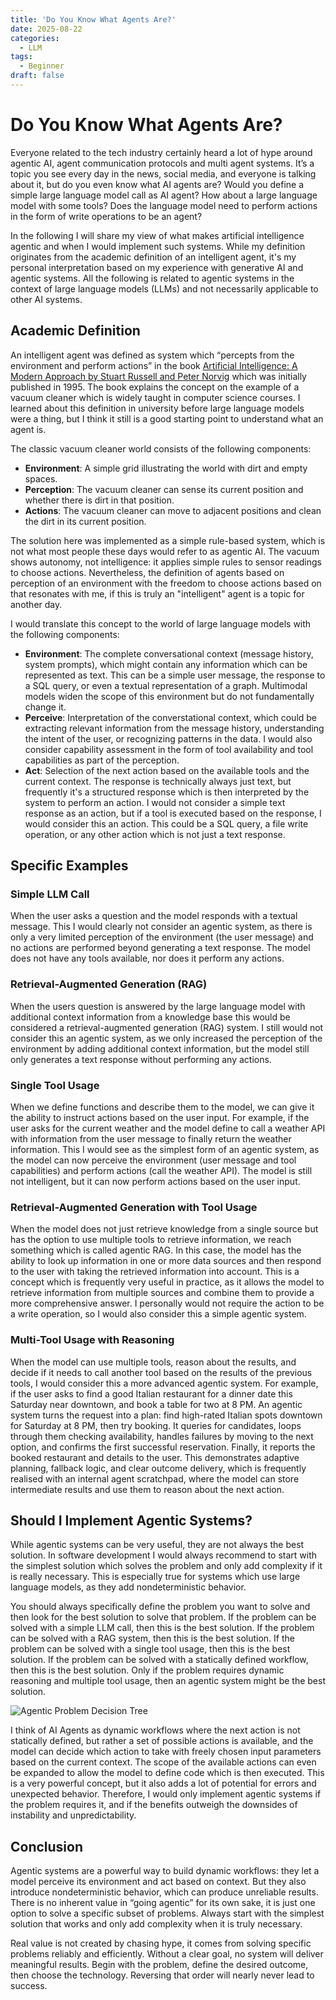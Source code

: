 ```yaml
---
title: 'Do You Know What Agents Are?'
date: 2025-08-22
categories:
  - LLM
tags:
  - Beginner
draft: false
---
```


# Do You Know What Agents Are?

Everyone related to the tech industry certainly heard a lot of hype around agentic AI, agent communication protocols and multi agent systems. It’s a topic you see every day in the news, social media, and everyone is talking about it, but do you even know what AI agents are? Would you define a simple large language model call as AI agent? How about a large language model with some tools? Does the language model need to perform actions in the form of write operations to be an agent?

In the following I will share my view of what makes artificial intelligence agentic and when I would implement such systems. While my definition originates from the academic definition of an intelligent agent, it's my personal interpretation based on my experience with generative AI and agentic systems. All the following is related to agentic systems in the context of large language models (LLMs) and not necessarily applicable to other AI systems.

## Academic Definition

An intelligent agent was defined as system which “percepts from the environment and perform actions” in the book [Artificial Intelligence: A Modern Approach by Stuart Russell and Peter Norvig](https://www.magradze.de/academics/CS550/Russel_AI.pdf) which was initially published in 1995. The book explains the concept on the example of a vacuum cleaner which is widely taught in computer science courses. I learned about this definition in university before large language models were a thing, but I think it still is a good starting point to understand what an agent is.

The classic vacuum cleaner world consists of the following components:

- **Environment**: A simple grid illustrating the world with dirt and empty spaces.
- **Perception**: The vacuum cleaner can sense its current position and whether there is dirt in that position.
- **Actions**: The vacuum cleaner can move to adjacent positions and clean the dirt in its current position.

The solution here was implemented as a simple rule-based system, which is not what most people these days would refer to as agentic AI. The vacuum shows autonomy, not intelligence: it applies simple rules to sensor readings to choose actions. Nevertheless, the definition of agents based on perception of an environment with the freedom to choose actions based on that resonates with me, if this is truly an "intelligent" agent is a topic for another day.

I would translate this concept to the world of large language models with the following components:

- **Environment**: The complete conversational context (message history, system prompts), which might contain any information which can be represented as text. This can be a simple user message, the response to a SQL query, or even a textual representation of a graph. Multimodal models widen the scope of this environment but do not fundamentally change it.
- **Perceive**: Interpretation of the converstational context, which could be extracting relevant information from the message history, understanding the intent of the user, or recognizing patterns in the data. I would also consider capability assessment in the form of tool availability and tool capabilities as part of the perception.
- **Act**: Selection of the next action based on the available tools and the current context. The response is technically always just text, but frequently it's a structured response which is then interpreted by the system to perform an action. I would not consider a simple text response as an action, but if a tool is executed based on the response, I would consider this an action. This could be a SQL query, a file write operation, or any other action which is not just a text response.

## Specific Examples

### Simple LLM Call

When the user asks a question and the model responds with a textual message. This I would clearly not consider an agentic system, as there is only a very limited perception of the environment (the user message) and no actions are performed beyond generating a text response. The model does not have any tools available, nor does it perform any actions.

### Retrieval-Augmented Generation (RAG)

When the users question is answered by the large language model with additional context information from a knowledge base this would be considered a retrieval-augmented generation (RAG) system. I still would not consider this an agentic system, as we only increased the perception of the environment by adding additional context information, but the model still only generates a text response without performing any actions.

### Single Tool Usage

When we define functions and describe them to the model, we can give it the ability to instruct actions based on the user input. For example, if the user asks for the current weather and the model define to call a weather API with information from the user message to finally return the weather information. This I would see as the simplest form of an agentic system, as the model can now perceive the environment (user message and tool capabilities) and perform actions (call the weather API). The model is still not intelligent, but it can now perform actions based on the user input.

### Retrieval-Augmented Generation with Tool Usage

When the model does not just retrieve knowledge from a single source but has the option to use multiple tools to retrieve information, we reach something which is called agentic RAG. In this case, the model has the ability to look up information in one or more data sources and then respond to the user with taking the retrieved information into account. This is a concept which is frequently very useful in practice, as it allows the model to retrieve information from multiple sources and combine them to provide a more comprehensive answer. I personally would not require the action to be a write operation, so I would also consider this a simple agentic system.

### Multi-Tool Usage with Reasoning

When the model can use multiple tools, reason about the results, and decide if it needs to call another tool based on the results of the previous tools, I would consider this a more advanced agentic system. For example, if the user asks to find a good Italian restaurant for a dinner date this Saturday near downtown, and book a table for two at 8 PM. An agentic system turns the request into a plan: find high-rated Italian spots downtown for Saturday at 8 PM, then try booking. It queries for candidates, loops through them checking availability, handles failures by moving to the next option, and confirms the first successful reservation. Finally, it reports the booked restaurant and details to the user. This demonstrates adaptive planning, fallback logic, and clear outcome delivery, which is frequently realised with an internal agent scratchpad, where the model can store intermediate results and use them to reason about the next action.

## Should I Implement Agentic Systems?

While agentic systems can be very useful, they are not always the best solution. In software development I would always recommend to start with the simplest solution which solves the problem and only add complexity if it is really necessary. This is especially true for systems which use large language models, as they add nondeterministic behavior.

You should always specifically define the problem you want to solve and then look for the best solution to solve that problem. If the problem can be solved with a simple LLM call, then this is the best solution. If the problem can be solved with a RAG system, then this is the best solution. If the problem can be solved with a single tool usage, then this is the best solution. If the problem can be solved with a statically defined workflow, then this is the best solution. Only if the problem requires dynamic reasoning and multiple tool usage, then an agentic system might be the best solution.

![Agentic Problem Decision Tree](../images/intelligent_agents/agentic_problem.png)

I think of AI Agents as dynamic workflows where the next action is not statically defined, but rather a set of possible actions is available, and the model can decide which action to take with freely chosen input parameters based on the current context. The scope of the available actions can even be expanded to allow the model to define code which is then executed. This is a very powerful concept, but it also adds a lot of potential for errors and unexpected behavior. Therefore, I would only implement agentic systems if the problem requires it, and if the benefits outweigh the downsides of instability and unpredictability.

## Conclusion

Agentic systems are a powerful way to build dynamic workflows: they let a model perceive its environment and act based on context. But they also introduce nondeterministic behavior, which can produce unreliable results. There is no inherent value in “going agentic” for its own sake, it is just one option to solve a specific subset of problems. Always start with the simplest solution that works and only add complexity when it is truly necessary.

Real value is not created by chasing hype, it comes from solving specific problems reliably and efficiently. Without a clear goal, no system will deliver meaningful results. Begin with the problem, define the desired outcome, then choose the technology. Reversing that order will nearly never lead to success.
